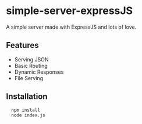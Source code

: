 
# simple-server-expressJS

A simple server made with ExpressJS and lots of love.
  

## Features

- Serving JSON
- Basic Routing
- Dynamic Responses
- File Serving

  
## Installation 

```bash 
  npm install 
  node index.js
```
    
